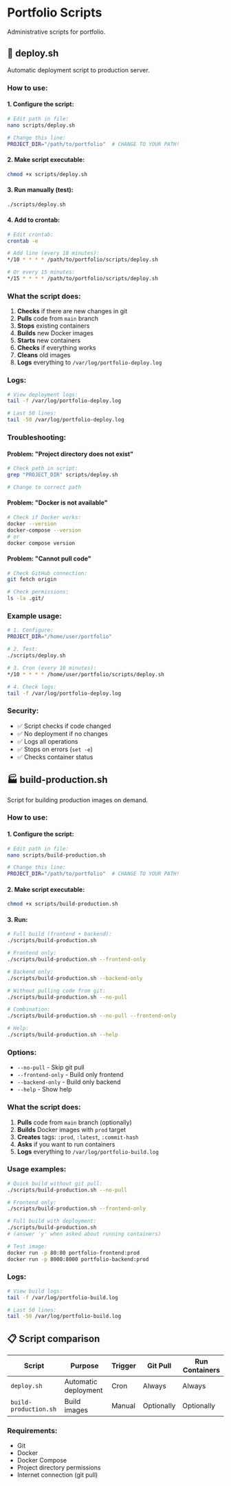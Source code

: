 # Portfolio Scripts

Administrative scripts for portfolio.

## 🚀 deploy.sh

Automatic deployment script to production server.

### How to use:

#### 1. Configure the script:
```bash
# Edit path in file:
nano scripts/deploy.sh

# Change this line:
PROJECT_DIR="/path/to/portfolio"  # CHANGE TO YOUR PATH!
```

#### 2. Make script executable:
```bash
chmod +x scripts/deploy.sh
```

#### 3. Run manually (test):
```bash
./scripts/deploy.sh
```

#### 4. Add to crontab:
```bash
# Edit crontab:
crontab -e

# Add line (every 10 minutes):
*/10 * * * * /path/to/portfolio/scripts/deploy.sh

# Or every 15 minutes:
*/15 * * * * /path/to/portfolio/scripts/deploy.sh
```

### What the script does:

1. **Checks** if there are new changes in git
2. **Pulls** code from `main` branch
3. **Stops** existing containers
4. **Builds** new Docker images
5. **Starts** new containers
6. **Checks** if everything works
7. **Cleans** old images
8. **Logs** everything to `/var/log/portfolio-deploy.log`

### Logs:

```bash
# View deployment logs:
tail -f /var/log/portfolio-deploy.log

# Last 50 lines:
tail -50 /var/log/portfolio-deploy.log
```

### Troubleshooting:

#### Problem: "Project directory does not exist"
```bash
# Check path in script:
grep "PROJECT_DIR" scripts/deploy.sh

# Change to correct path
```

#### Problem: "Docker is not available"
```bash
# Check if Docker works:
docker --version
docker-compose --version
# or
docker compose version
```

#### Problem: "Cannot pull code"
```bash
# Check GitHub connection:
git fetch origin

# Check permissions:
ls -la .git/
```

### Example usage:

```bash
# 1. Configure:
PROJECT_DIR="/home/user/portfolio"

# 2. Test:
./scripts/deploy.sh

# 3. Cron (every 10 minutes):
*/10 * * * * /home/user/portfolio/scripts/deploy.sh

# 4. Check logs:
tail -f /var/log/portfolio-deploy.log
```

### Security:

- ✅ Script checks if code changed
- ✅ No deployment if no changes
- ✅ Logs all operations
- ✅ Stops on errors (`set -e`)
- ✅ Checks container status

## 🏭 build-production.sh

Script for building production images on demand.

### How to use:

#### 1. Configure the script:
```bash
# Edit path in file:
nano scripts/build-production.sh

# Change this line:
PROJECT_DIR="/path/to/portfolio"  # CHANGE TO YOUR PATH!
```

#### 2. Make script executable:
```bash
chmod +x scripts/build-production.sh
```

#### 3. Run:
```bash
# Full build (frontend + backend):
./scripts/build-production.sh

# Frontend only:
./scripts/build-production.sh --frontend-only

# Backend only:
./scripts/build-production.sh --backend-only

# Without pulling code from git:
./scripts/build-production.sh --no-pull

# Combination:
./scripts/build-production.sh --no-pull --frontend-only

# Help:
./scripts/build-production.sh --help
```

### Options:

- `--no-pull` - Skip git pull
- `--frontend-only` - Build only frontend
- `--backend-only` - Build only backend
- `--help` - Show help

### What the script does:

1. **Pulls** code from `main` branch (optionally)
2. **Builds** Docker images with `prod` target
3. **Creates** tags: `:prod`, `:latest`, `:commit-hash`
4. **Asks** if you want to run containers
5. **Logs** everything to `/var/log/portfolio-build.log`

### Usage examples:

```bash
# Quick build without git pull:
./scripts/build-production.sh --no-pull

# Frontend only:
./scripts/build-production.sh --frontend-only

# Full build with deployment:
./scripts/build-production.sh
# (answer 'y' when asked about running containers)

# Test image:
docker run -p 80:80 portfolio-frontend:prod
docker run -p 8000:8000 portfolio-backend:prod
```

### Logs:

```bash
# View build logs:
tail -f /var/log/portfolio-build.log

# Last 50 lines:
tail -50 /var/log/portfolio-build.log
```

## 📋 Script comparison

| Script | Purpose | Trigger | Git Pull | Run Containers |
|--------|---------|---------|----------|----------------|
| `deploy.sh` | Automatic deployment | Cron | Always | Always |
| `build-production.sh` | Build images | Manual | Optionally | Optionally |

### Requirements:

- Git
- Docker
- Docker Compose
- Project directory permissions
- Internet connection (git pull)
